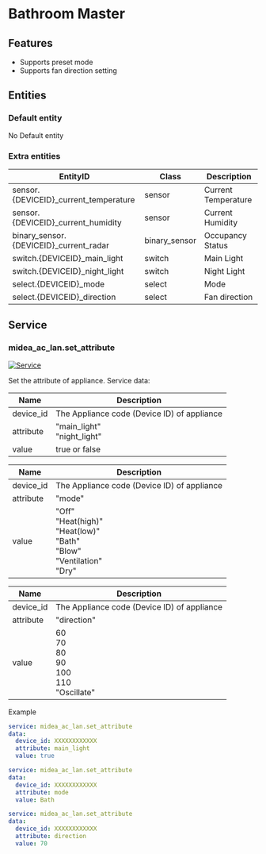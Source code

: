 # Bathroom Master

## Features

- Supports preset mode
- Supports fan direction setting

## Entities

### Default entity

No Default entity

### Extra entities

| EntityID                                | Class         | Description         |
| --------------------------------------- | ------------- | ------------------- |
| sensor.{DEVICEID}\_current_temperature  | sensor        | Current Temperature |
| sensor.{DEVICEID}\_current_humidity     | sensor        | Current Humidity    |
| binary_sensor.{DEVICEID}\_current_radar | binary_sensor | Occupancy Status    |
| switch.{DEVICEID}\_main_light           | switch        | Main Light          |
| switch.{DEVICEID}\_night_light          | switch        | Night Light         |
| select.{DEVICEID}\_mode                 | select        | Mode                |
| select.{DEVICEID}\_direction            | select        | Fan direction       |

## Service

### midea_ac_lan.set_attribute

[![Service](https://my.home-assistant.io/badges/developer_call_service.svg)](https://my.home-assistant.io/redirect/developer_call_service/?service=midea_ac_lan.set_attribute)

Set the attribute of appliance. Service data:

| Name      | Description                                 |
| --------- | ------------------------------------------- |
| device_id | The Appliance code (Device ID) of appliance |
| attribute | "main_light"<br/>"night_light"              |
| value     | true or false                               |

| Name      | Description                                                                              |
| --------- | ---------------------------------------------------------------------------------------- |
| device_id | The Appliance code (Device ID) of appliance                                              |
| attribute | "mode"                                                                                   |
| value     | "Off"<br/>"Heat(high)"<br/>"Heat(low)"<br/>"Bath"<br/>"Blow"<br/>"Ventilation"<br/>"Dry" |

| Name      | Description                                             |
| --------- | ------------------------------------------------------- |
| device_id | The Appliance code (Device ID) of appliance             |
| attribute | "direction"                                             |
| value     | 60<br/>70<br/>80<br/>90<br/>100<br/>110<br/>"Oscillate" |

Example

```yaml
service: midea_ac_lan.set_attribute
data:
  device_id: XXXXXXXXXXXX
  attribute: main_light
  value: true
```

```yaml
service: midea_ac_lan.set_attribute
data:
  device_id: XXXXXXXXXXXX
  attribute: mode
  value: Bath
```

```yaml
service: midea_ac_lan.set_attribute
data:
  device_id: XXXXXXXXXXXX
  attribute: direction
  value: 70
```
